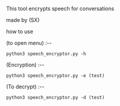 This tool encrypts speech for conversations

made by (SX)


how to use

(to open menu) :--

    python3 speech_encryptor.py -h

(Encryption) :--

    python3 speech_encryptor.py -e (test)
 
(To decrypt) :-- 

    python3 speech_encryptor.py -d (test)
